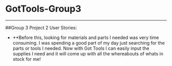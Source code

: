 # GotTools-Group3
---
##Group 3 Project 2
User Stories:
- **Before this, looking for materials and parts I needed was very time consuming.
I was spending a good part of my day just searching for the parts or tools I needed. 
Now with Got Tools I can easily input the supplies I need and it will come up with all the whereabouts of whats in stock for me!
